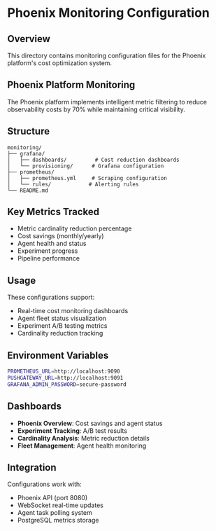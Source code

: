 # Phoenix Monitoring Configuration

## Overview
This directory contains monitoring configuration files for the Phoenix platform's cost optimization system.

## Phoenix Platform Monitoring
The Phoenix platform implements intelligent metric filtering to reduce observability costs by 70% while maintaining critical visibility.

## Structure
```
monitoring/
├── grafana/
│   ├── dashboards/         # Cost reduction dashboards
│   └── provisioning/      # Grafana configuration
├── prometheus/
│   ├── prometheus.yml     # Scraping configuration
│   └── rules/            # Alerting rules
└── README.md
```

## Key Metrics Tracked
- Metric cardinality reduction percentage
- Cost savings (monthly/yearly)
- Agent health and status
- Experiment progress
- Pipeline performance

## Usage
These configurations support:
- Real-time cost monitoring dashboards
- Agent fleet status visualization
- Experiment A/B testing metrics
- Cardinality reduction tracking

## Environment Variables
```bash
PROMETHEUS_URL=http://localhost:9090
PUSHGATEWAY_URL=http://localhost:9091
GRAFANA_ADMIN_PASSWORD=secure-password
```

## Dashboards
- **Phoenix Overview**: Cost savings and agent status
- **Experiment Tracking**: A/B test results
- **Cardinality Analysis**: Metric reduction details
- **Fleet Management**: Agent health monitoring

## Integration
Configurations work with:
- Phoenix API (port 8080)
- WebSocket real-time updates
- Agent task polling system
- PostgreSQL metrics storage
